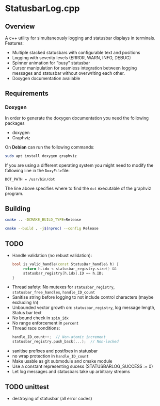 
# StatusbarLog.cpp

## Overview
A c++ utility for simultaneously logging and statusbar displays in terminals.
Features:
- Multiple stacked statusbars with configurable text and positions
- Logging with severity levels (ERROR, WARN, INFO, DEBUG)
- Spinner animation for "busy" statusbar
- Cursor manipulation for seamless integration between logging messages and statusbar without overwriting each other.
- Doxygen documentation available

## Requirements
### Doxygen
In order to generate the doxygen documentation you need the following packages
- doxygen
- Graphviz

On **Debian** can run the following commands:
```zsh
sudo apt install doxygen graphviz
```

If you are using a different operating system you might need to modify the following line in the `DoxyFile`file:
```
DOT_PATH = /usr/bin/dot
```
The line above specifies where to find the `dot` executable of the graphviz program.

## Building
```zsh
cmake .. -DCMAKE_BUILD_TYPE=Release
```

```zsh
cmake --build . -j$(nproc) --config Release
```

## TODO
- Handle validation (no rebust validation):
   ```cpp
   bool is_valid_handle(const StatusBar_handle& h) {
        return h.idx < statusbar_registry.size() && 
        statusbar_registry[h.idx].ID == h.ID;
   }
   ```
- Thread safety: No mutexes for `statusbar_registry`, `statusbar_free_handles`, `handle_ID_count`
- Sanitise string before logging to not include control characters (maybe excluding \n)
- Unbounded vector growth on: `statusbar_registry`, log message length, Status bar text
- No bound check in `spin_idx`
- No range enforcement in `percent`
- Thread race conditions: 
   ```cpp
   handle_ID_count++;  // Non-atomic increment
   statusbar_registry.push_back(...);  // Non-locked
   ```
- sanitise prefixes and postfixes in statusbar
- no wrap protection in `handle_ID_count`
- Make usable as git submodule and cmake module
- Use a constant representing sucess (STATUSBARLOG_SUCCESS := 0)
- Let log messages and statusbars take up arbitrary streams

## TODO unittest
- destroying of statusbar (all error codes)
